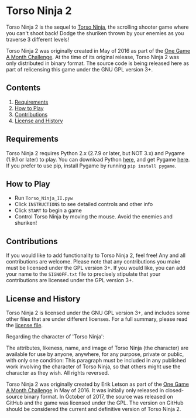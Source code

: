 # Torso Ninja 2

Torso Ninja 2 is the sequel to [Torso Ninja](https://github.com/ErikLetson/torso-ninja), the scrolling shooter game where you can't
shoot back! Dodge the shuriken thrown by your enemies as you traverse 3 different levels!

Torso Ninja 2 was originally created in May of 2016 as part of the [One Game A Month Challenge](http://www.onegameamonth.com/). At the time 
of its original release, Torso Ninja 2 was only distributed in binary format. The source code is being released
here as part of relicensing this game under the GNU GPL version 3+.

## Contents

1. [Requirements](#requirements)
2. [How to Play](#how-to-play)
3. [Contributions](#contributions)
4. [License and History](#license-and-history)

## Requirements

Torso Ninja 2 requires Python 2.x (2.7.9 or later, but NOT 3.x) and Pygame (1.9.1 or later) to play. You can
download Python [here](https://www.python.org/), and get Pygame [here](http://www.pygame.org/). If you prefer
to use pip, install Pygame by running `pip install pygame`.

## How to Play

* Run `Torso_Ninja_II.pyw`
* Click `INSTRUCTIONS` to see detailed controls and other info
* Click `START` to begin a game
* Control Torso Ninja by moving the mouse. Avoid the enemies and shuriken!

## Contributions

If you would like to add functionality to Torso Ninja 2, feel free! Any and all contributions are welcome. Please
note that any contributions you make must be licensed under the GPL version 3+. If you would like, you can add
your name to the `SIGNOFF.txt` file to precisely stipulate that your contributions are licensed under the GPL
version 3+.

## License and History

Torso Ninja 2 is licensed under the GNU GPL version 3+, and includes some other files that are under different
licenses. For a full summary, please read the [license file](LICENSE.txt).

Regarding the character of 'Torso Ninja':

The attributes, likeness, name, and image of Torso Ninja (the character) are available for use by anyone,
anywhere, for any purpose, private or public, with only one condition: This paragraph must be included in any
published work involving the character of Torso Ninja, so that others  might use the character as they wish.
All rights reversed.

Torso Ninja 2 was originally created by Erik Letson as part of the [One Game A Month Challenge](http://www.onegameamonth.com/) in May of 2016.
It was initially only released in closed-source binary format. In October of 2017, the source was released on
GitHub and the game was licensed under the GPL. The version on GitHub should be considered the current and
definitive version of Torso Ninja 2.
